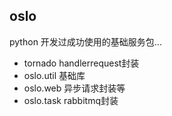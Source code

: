 <!--
 * @Author: Youshumin
 * @Date: 2019-11-05 12:01:54
 * @LastEditors: YouShumin
 * @LastEditTime: 2020-03-25 16:34:10
 * @Description: 
 -->
## oslo
python 开发过成功使用的基础服务包...
*  tornado handlerrequest封装
*  oslo.util 基础库
*  oslo.web 异步请求封装等
*  oslo.task rabbitmq封装
